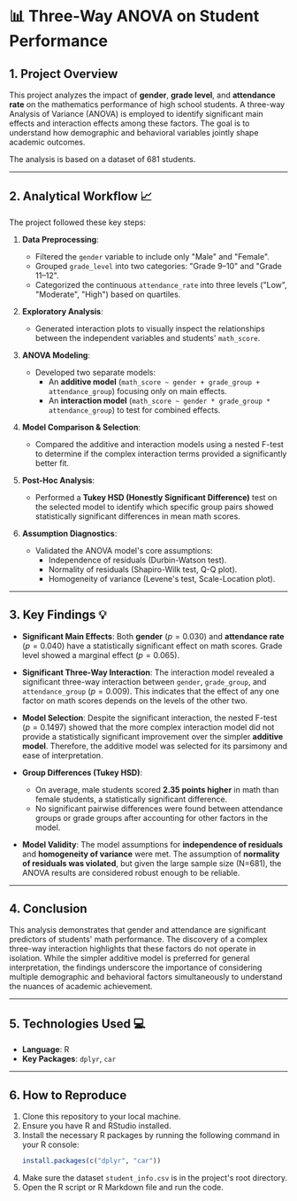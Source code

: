 # 📊 Three-Way ANOVA on Student Performance

## 1. Project Overview

This project analyzes the impact of **gender**, **grade level**, and **attendance rate** on the mathematics performance of high school students. A three-way Analysis of Variance (ANOVA) is employed to identify significant main effects and interaction effects among these factors. The goal is to understand how demographic and behavioral variables jointly shape academic outcomes.

The analysis is based on a dataset of 681 students.

---

## 2. Analytical Workflow 📈

The project followed these key steps:

1.  **Data Preprocessing**:
    * Filtered the `gender` variable to include only "Male" and "Female".
    * Grouped `grade_level` into two categories: "Grade 9–10" and "Grade 11–12".
    * Categorized the continuous `attendance_rate` into three levels ("Low", "Moderate", "High") based on quartiles.

2.  **Exploratory Analysis**:
    * Generated interaction plots to visually inspect the relationships between the independent variables and students' `math_score`.

3.  **ANOVA Modeling**:
    * Developed two separate models:
        * An **additive model** (`math_score ~ gender + grade_group + attendance_group`) focusing only on main effects.
        * An **interaction model** (`math_score ~ gender * grade_group * attendance_group`) to test for combined effects.

4.  **Model Comparison & Selection**:
    * Compared the additive and interaction models using a nested F-test to determine if the complex interaction terms provided a significantly better fit.

5.  **Post-Hoc Analysis**:
    * Performed a **Tukey HSD (Honestly Significant Difference)** test on the selected model to identify which specific group pairs showed statistically significant differences in mean math scores.

6.  **Assumption Diagnostics**:
    * Validated the ANOVA model's core assumptions:
        * Independence of residuals (Durbin-Watson test).
        * Normality of residuals (Shapiro-Wilk test, Q-Q plot).
        * Homogeneity of variance (Levene's test, Scale-Location plot).

---

## 3. Key Findings 💡

* **Significant Main Effects**: Both **gender** ($p = 0.030$) and **attendance rate** ($p = 0.040$) have a statistically significant effect on math scores. Grade level showed a marginal effect ($p = 0.065$).

* **Significant Three-Way Interaction**: The interaction model revealed a significant three-way interaction between `gender`, `grade_group`, and `attendance_group` ($p = 0.009$). This indicates that the effect of any one factor on math scores depends on the levels of the other two.

* **Model Selection**: Despite the significant interaction, the nested F-test ($p = 0.1497$) showed that the more complex interaction model did not provide a statistically significant improvement over the simpler **additive model**. Therefore, the additive model was selected for its parsimony and ease of interpretation.

* **Group Differences (Tukey HSD)**:
    * On average, male students scored **2.35 points higher** in math than female students, a statistically significant difference.
    * No significant pairwise differences were found between attendance groups or grade groups after accounting for other factors in the model.

* **Model Validity**: The model assumptions for **independence of residuals** and **homogeneity of variance** were met. The assumption of **normality of residuals was violated**, but given the large sample size (N=681), the ANOVA results are considered robust enough to be reliable.

---

## 4. Conclusion

This analysis demonstrates that gender and attendance are significant predictors of students' math performance. The discovery of a complex three-way interaction highlights that these factors do not operate in isolation. While the simpler additive model is preferred for general interpretation, the findings underscore the importance of considering multiple demographic and behavioral factors simultaneously to understand the nuances of academic achievement.

---

## 5. Technologies Used 💻

* **Language**: R
* **Key Packages**: `dplyr`, `car`

---

## 6. How to Reproduce

1.  Clone this repository to your local machine.
2.  Ensure you have R and RStudio installed.
3.  Install the necessary R packages by running the following command in your R console:
    ```r
    install.packages(c("dplyr", "car"))
    ```
4.  Make sure the dataset `student_info.csv` is in the project's root directory.
5.  Open the R script or R Markdown file and run the code.
